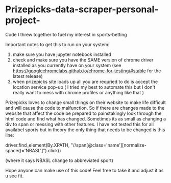 # Prizepicks-data-scraper-personal-project-
Code I threw together to fuel my interest in sports-betting

Important notes to get this to run on your system:
1. make sure you have jupyter notebook installed
2. check and make sure you have the SAME version of chrome driver installed as you currently have on your system (see https://googlechromelabs.github.io/chrome-for-testing/#stable for the latest release)
3. when prizepicks site loads up all you are requried to do is accept the location service pop-up ( I tried my best to automate this but I don't really want to mess with chrome profiles or anything like that )


Prizepicks loves to change small things on their website to make life difficult and will cause the code to malfunction. So if there are changes made to the website that affect the code be prepared to painstakingly look through the html code and find what has changed. Sometimes its as small as changing a div to span or messing with other features. I have not tested this for all availabel sports but in theory the only thing that needs to be changed is this line:

driver.find_element(By.XPATH, "//span[@class='name'][normalize-space()='NBASL']").click()

(where it says NBASL change to abbreviated sport)

Hope anyone can make use of this code! Feel free to take it and adjust it as u see fit.

